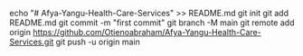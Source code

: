 
echo "# Afya-Yangu-Health-Care-Services" >> README.md
git init
git add README.md
git commit -m "first commit"
git branch -M main
git remote add origin https://github.com/Otienoabraham/Afya-Yangu-Health-Care-Services.git
git push -u origin main
